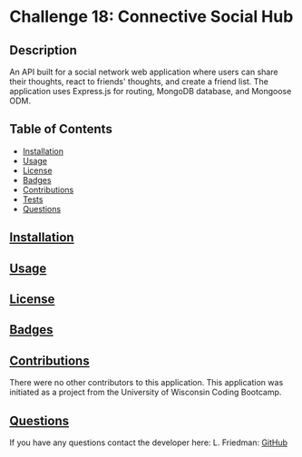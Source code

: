 # Challenge 18: Connective Social Hub

## Description
An API built for a social network web application where users can share their thoughts, react to friends' thoughts, and create a friend list. The application uses Express.js for routing, MongoDB database, and Mongoose ODM. 

  ## Table of Contents
  * [Installation](#installation)
  * [Usage](#usage)
  * [License](#license)
  * [Badges](#badges)
  * [Contributions](#contributions)
  * [Tests](#tests)
  * [Questions](#questions)

## [Installation](#Table-of-Contents)

## [Usage](#table-of-contents)

## [License](#table-of-contents)

## [Badges](#table-of-contents)

## [Contributions](#table-of-contents)
There were no other contributors to this application. This application was initiated as a project from the University of Wisconsin Coding Bootcamp.  

## [Questions](#Table-of-Contents)
If you have any questions contact the developer here:
L. Friedman:   [GitHub](https://github.com/lizf57)
